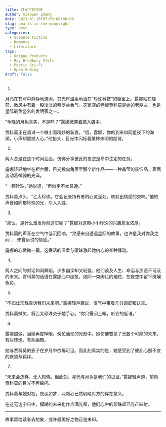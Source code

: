 ```yaml
---
title: 月光下的珍珠
author: Xiaowen Zhang
date: 2021-01-16T07:00:00+08:00
slug: pearls-in-the-moonlight
type: post
categories:
  - Science Fiction
  - Romance
  - Literature
tags:
  - Unique Products
  - Ray Bradbury Style
  - Poetic Sci-Fi
  - Open Ending
draft: false
---
```


1.

月亮在苍穹中静静地流淌，其光辉温柔地洒在“珍珠科技”的橱窗上。露娜站在店前，微风中有着一股淡淡的紫罗兰香气。这家店的老板贾科莫是她的老朋友，也是星际最负盛名的发明家之一。

“今晚的月色真美，不是吗？”露娜微笑着踏入店中。

贾科莫正在调试一个微小而精妙的装置。“哦，露娜，你的到来如同星夜下的海潮，小声却震撼人心。”他抬头，目光中闪烁着某种未明的期待。

2.

两人总是在这个时间会面，仿佛分享彼此的夜空是命中注定的任务。

露娜轻轻地坐在柜台旁，目光投向角落里那个新作品——一种晶莹的装饰品，表面流动着微弱的光泽。

“一颗珍珠，”她说道，“但似乎不太普通。”

贾科莫点头，“乙太珍珠。它会记录持有者的心灵深处，映射出情感的交响。”他的声音如同那珍珠的光，引人入胜。

3.

“那么，是什么激发你创造它呢？”露娜对这颗小小珍珠的兴趣愈发浓厚。

贾科莫的声音在空气中低沉回响，“灵感来自遥远星际的故事，也许是我对你我之间……未曾诉说的情感。”

露娜的心微微一震。这番话的温柔与暧昧激起她内心的某种悸动。

4.

两人之间的对话如同舞蹈，步步幽深却又轻盈。他们谈及人生、命运与那遥不可及的未来。贾科莫的话语在露娜心中绽放，如同一束绚烂的烟花，在夜空中留下斑斓色彩。

5.

“不如让珍珠告诉我们未来吧。”露娜轻声建议，语气中带着几分调皮和认真。

贾科莫微笑，将乙太珍珠交于她手心。“你只需闭上眼，听它的低语。”

6.

露娜照做，当她再度睁眼，匆忙涌现的光影中，她仿佛瞥见了无数个可能的未来，有些辉煌，有些幽暗。

她与贾科莫的影子在岁月中依稀可见。而此刻真实的是，她感受到了彼此心照不宣的默契与羁绊。

7.

“未来会怎样，无人知晓。但此刻，星光与月色是我们的见证。”露娜轻声道，望向贾科莫的目光不再躲闪。

贾科莫与她对视，夜深如梦，两颗心已然明晓对方的存在意义。

在这无边宇宙中，模糊的未来化作点滴光晕，他们心中的珍珠却已光芒四射。

---

故事留给读者去想象，或许最美好之物正是未知。